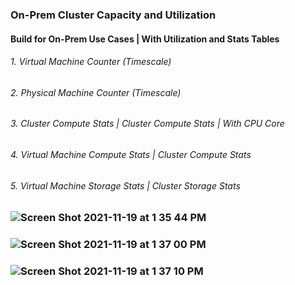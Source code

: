 ### On-Prem Cluster Capacity and Utilization
#### Build for On-Prem Use Cases | With Utilization and Stats Tables
 ###### 1. Virtual Machine Counter  (Timescale)
 ###### 2. Physical Machine Counter (Timescale)
 ###### 3. Cluster Compute Stats | Cluster Compute Stats | With CPU Core #
 ###### 4. Virtual Machine Compute Stats | Cluster Compute Stats 
 ###### 5. Virtual Machine Storage Stats | Cluster Storage Stats 

### ![Screen Shot 2021-11-19 at 1 35 44 PM](https://user-images.githubusercontent.com/84854976/142674730-07b59649-f2b8-41d2-9db6-d067c74cdd52.png)
### ![Screen Shot 2021-11-19 at 1 37 00 PM](https://user-images.githubusercontent.com/84854976/142674756-1d9beeb7-7a78-498a-9676-32ca4504870b.png)
### ![Screen Shot 2021-11-19 at 1 37 10 PM](https://user-images.githubusercontent.com/84854976/142674774-b19fd088-4d4f-4e51-bc98-d1b1e9e6762a.png)
